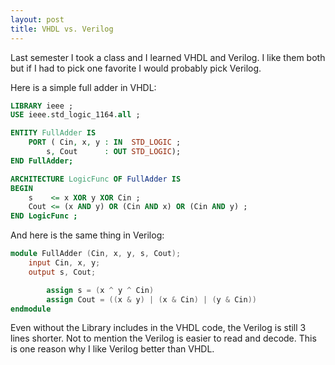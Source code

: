 ```yaml
---
layout: post
title: VHDL vs. Verilog
---
```


Last semester I took a class and I learned VHDL and Verilog. I like them both but if I had to pick one favorite
I would probably pick Verilog. 

<!--more-->

Here is a simple full adder in VHDL:

```vhdl
LIBRARY ieee ;
USE ieee.std_logic_1164.all ;

ENTITY FullAdder IS
	PORT ( Cin, x, y : IN  STD_LOGIC ;
		s, Cout 	 : OUT STD_LOGIC);
END FullAdder;

ARCHITECTURE LogicFunc OF FullAdder IS
BEGIN
	s 	 <= x XOR y XOR Cin ;
	Cout <= (x AND y) OR (Cin AND x) OR (Cin AND y) ;
END LogicFunc ;
```

And here is the same thing in Verilog:

```verilog
module FullAdder (Cin, x, y, s, Cout);
	input Cin, x, y;
	output s, Cout;

		assign s = (x ^ y ^ Cin)
		assign Cout = ((x & y) | (x & Cin) | (y & Cin))
endmodule
```

Even without the Library includes in the VHDL code, the Verilog is still 3 lines shorter.
Not to mention the Verilog is easier to read and decode. This is one reason
why I like Verilog better than VHDL.
